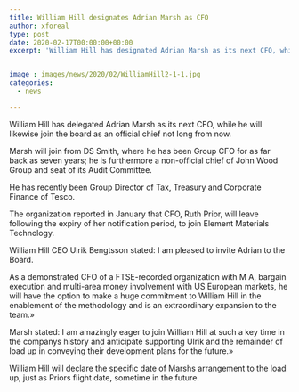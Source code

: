 ```yaml
---
title: William Hill designates Adrian Marsh as CFO
author: xforeal 
type: post
date: 2020-02-17T00:00:00+00:00
excerpt: 'William Hill has designated Adrian Marsh as its next CFO, while he will likewise join the board as an official chief later this year '


image : images/news/2020/02/WilliamHill2-1-1.jpg
categories:
  - news

---
```

William Hill has delegated Adrian Marsh as its next CFO, while he will likewise join the board as an official chief not long from now. 

Marsh will join from DS Smith, where he has been Group CFO for as far back as seven years; he is furthermore a non-official chief of John Wood Group and seat of its Audit Committee. 

He has recently been Group Director of Tax, Treasury and Corporate Finance of Tesco. 

The organization reported in January that CFO, Ruth Prior, will leave following the expiry of her notification period, to join Element Materials Technology. 

William Hill CEO Ulrik Bengtsson stated: I am pleased to invite Adrian to the Board. 

As a demonstrated CFO of a FTSE-recorded organization with M A, bargain execution and multi-area money involvement with US European markets, he will have the option to make a huge commitment to William Hill in the enablement of the methodology and is an extraordinary expansion to the team.&#187; 

Marsh stated: I am amazingly eager to join William Hill at such a key time in the companys history and anticipate supporting Ulrik and the remainder of load up in conveying their development plans for the future.&#187; 

William Hill will declare the specific date of Marshs arrangement to the load up, just as Priors flight date, sometime in the future.
